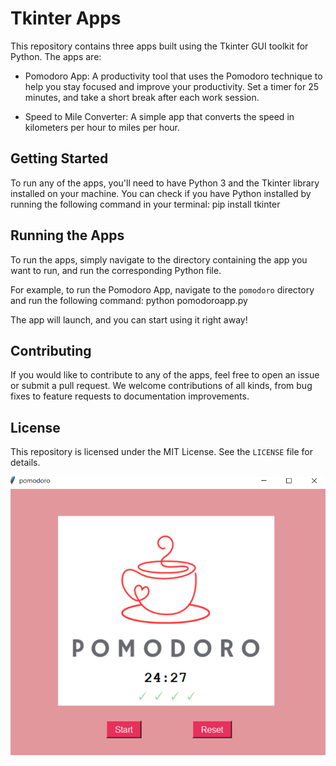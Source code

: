 # Tkinter Apps

This repository contains three apps built using the Tkinter GUI toolkit for Python. The apps are:

- Pomodoro App: A productivity tool that uses the Pomodoro technique to help you stay focused and improve your productivity. Set a timer for 25 minutes, and take a short break after each work session.



- Speed to Mile Converter: A simple app that converts the speed in kilometers per hour to miles per hour.

## Getting Started

To run any of the apps, you'll need to have Python 3 and the Tkinter library installed on your machine. You can check if you have Python installed by running the following command in your terminal: pip install tkinter


## Running the Apps

To run the apps, simply navigate to the directory containing the app you want to run, and run the corresponding Python file.

For example, to run the Pomodoro App, navigate to the `pomodoro` directory and run the following command: python pomodoroapp.py


The app will launch, and you can start using it right away!

## Contributing

If you would like to contribute to any of the apps, feel free to open an issue or submit a pull request. We welcome contributions of all kinds, from bug fixes to feature requests to documentation improvements.

## License

This repository is licensed under the MIT License. See the `LICENSE` file for details.

![Pomodoro App Screenshot1](images/pomodoro.png)

